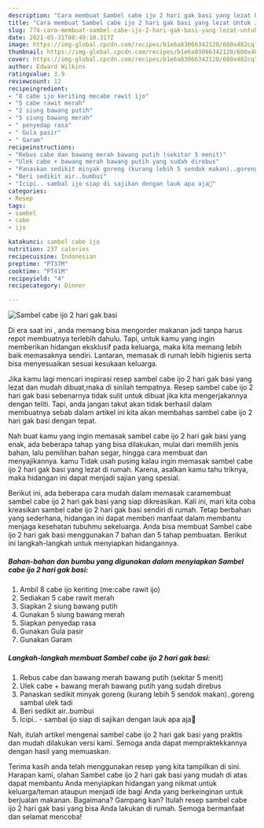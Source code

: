 ```yaml
---
description: "Cara membuat Sambel cabe ijo 2 hari gak basi yang lezat Untuk Jualan"
title: "Cara membuat Sambel cabe ijo 2 hari gak basi yang lezat Untuk Jualan"
slug: 774-cara-membuat-sambel-cabe-ijo-2-hari-gak-basi-yang-lezat-untuk-jualan
date: 2021-05-31T08:49:10.317Z
image: https://img-global.cpcdn.com/recipes/b1e6a83066342120/680x482cq70/sambel-cabe-ijo-2-hari-gak-basi-foto-resep-utama.jpg
thumbnail: https://img-global.cpcdn.com/recipes/b1e6a83066342120/680x482cq70/sambel-cabe-ijo-2-hari-gak-basi-foto-resep-utama.jpg
cover: https://img-global.cpcdn.com/recipes/b1e6a83066342120/680x482cq70/sambel-cabe-ijo-2-hari-gak-basi-foto-resep-utama.jpg
author: Edward Wilkins
ratingvalue: 3.9
reviewcount: 12
recipeingredient:
- "8 cabe ijo keriting mecabe rawit ijo"
- "5 cabe rawit merah"
- "2 siung bawang putih"
- "5 siung bawang merah"
- " penyedap rasa"
- " Gula pasir"
- " Garam"
recipeinstructions:
- "Rebus cabe dan bawang merah bawang putih (sekitar 5 menit)"
- "Ulek cabe + bawang merah bawang putih yang sudah direbus"
- "Panaskan sedikit minyak goreng (kurang lebih 5 sendok makan)..goreng sambal ulek tadi"
- "Beri sedikit air..bumbui"
- "Icipi.. sambal ijo siap di sajikan dengan lauk apa aja💚"
categories:
- Resep
tags:
- sambel
- cabe
- ijo

katakunci: sambel cabe ijo 
nutrition: 237 calories
recipecuisine: Indonesian
preptime: "PT37M"
cooktime: "PT41M"
recipeyield: "4"
recipecategory: Dinner

---
```



![Sambel cabe ijo 2 hari gak basi](https://img-global.cpcdn.com/recipes/b1e6a83066342120/680x482cq70/sambel-cabe-ijo-2-hari-gak-basi-foto-resep-utama.jpg)

Di era  saat ini , anda memang bisa mengorder makanan jadi tanpa harus repot membuatnya terlebih dahulu. Tapi, untuk kamu yang ingin memberikan hidangan eksklusif pada keluarga, maka kita memang lebih baik memasaknya sendiri. Lantaran, memasak di rumah lebih higienis serta bisa menyesuaikan sesuai kesukaan keluarga.

Jika kamu lagi mencari inspirasi resep sambel cabe ijo 2 hari gak basi yang lezat dan mudah dibuat,maka di sinilah tempatnya. Resep sambel cabe ijo 2 hari gak basi  sebenarnya tidak sulit untuk dibuat jika kita mengerjakannya dengan teliti. Tapi, anda jangan takut akan tidak berhasil dalam membuatnya 
sebab dalam artikel ini kita akan membahas sambel cabe ijo 2 hari gak basi dengan tepat.  



Nah buat kamu yang ingin memasak sambel cabe ijo 2 hari gak basi yang enak, ada beberapa tahap yang bisa dilakukan, mulai dari memilih jenis bahan, lalu pemilihan bahan segar, hingga cara membuat dan menyajikannya. kamu Tidak usah pusing kalau ingin memasak sambel cabe ijo 2 hari gak basi yang lezat di rumah. Karena, asalkan kamu  tahu triknya, maka hidangan ini dapat menjadi sajian yang spesial.

Berikut ini, ada beberapa cara mudah dalam memasak caramembuat sambel cabe ijo 2 hari gak basi yang siap dikreasikan. Kali ini, mari kita coba kreasikan sambel cabe ijo 2 hari gak basi sendiri di rumah. Tetap berbahan yang sederhana, hidangan ini dapat memberi manfaat dalam membantu menjaga kesehatan tubuhmu sekeluarga. Anda bisa membuat Sambel cabe ijo 2 hari gak basi menggunakan 7 bahan dan 5 tahap pembuatan. Berikut ini langkah-langkah untuk menyiapkan hidangannya.

<!--inarticleads1-->

##### Bahan-bahan dan bumbu yang digunakan dalam menyiapkan Sambel cabe ijo 2 hari gak basi:

1. Ambil 8 cabe ijo keriting (me:cabe rawit ijo)
1. Sediakan 5 cabe rawit merah
1. Siapkan 2 siung bawang putih
1. Gunakan 5 siung bawang merah
1. Siapkan  penyedap rasa
1. Gunakan  Gula pasir
1. Gunakan  Garam




<!--inarticleads2-->

##### Langkah-langkah membuat Sambel cabe ijo 2 hari gak basi:

1. Rebus cabe dan bawang merah bawang putih (sekitar 5 menit)
1. Ulek cabe + bawang merah bawang putih yang sudah direbus
1. Panaskan sedikit minyak goreng (kurang lebih 5 sendok makan)..goreng sambal ulek tadi
1. Beri sedikit air..bumbui
1. Icipi.. - sambal ijo siap di sajikan dengan lauk apa aja💚




Nah, itulah artikel mengenai  sambel cabe ijo 2 hari gak basi  yang praktis dan mudah dilakukan versi kami. Semoga anda dapat mempraktekkannya dengan hasil yang memuaskan. 

Terima kasih anda telah menggunakan resep yang kita tampilkan di sini. Harapan kami, olahan  Sambel cabe ijo 2 hari gak basi yang mudah di atas dapat membantu Anda menyiapkan hidangan yang nikmat untuk keluarga/teman ataupun menjadi ide bagi Anda yang berkeinginan untuk berjualan makanan. Bagaimana? Gampang kan? Itulah resep sambel cabe ijo 2 hari gak basi yang bisa Anda lakukan di rumah. Semoga bermanfaat dan selamat mencoba!

